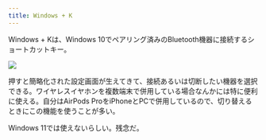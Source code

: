 ```yaml
---
title: Windows + K
---
```

Windows + Kは、Windows 10でペアリング済みのBluetooth機器に接続するショートカットキー。

![](https://lh3.googleusercontent.com/docs/AG8NV2bVGHZYxqXnuulo63GQ5ckkvzuptnhe25pDjuCoqc3nniZmIr0jCcmmm0j76oj0n3gCyUuNcjh31-xFwTccTGAD3yy61zvMbkEFO70WzsZ76CMK77zfwexYeOhsqShTdP933Ma3zxkuFjdRdex28Hn1XabKDsYe0WfRMf9tPkcgWdHDm0T7iGjyLlL-vu48UYuvmTenuUGQ3gE8LcIboMSYgzhjR7FfjRxJcXkLy-DbPyOwGJBaajFbOy7MOnUFMO9Jl3eYkF9HlVS9poxqbCC-nbXw3mjn9a27VmHrqyYvm6VS7F1QCaz9AEBxAqetE7-06StLA8pc3VHALxaZ_1jgXT3TSRJBGN3YW5s7a9SX4zzRTWphMg9M5Wo3ywlwyVOjSGvDmYN8jGuI1MrWT9U2HBXqqSz9Ua56GWpTnYFYH0W9OAnoPGbrSoUm_edxpClQQGMbwRansUeq7Zhb_MBb0zod4ytLA4J1d9Xt7oMSvgksf0KAHHxls0AKxeM9wcWcfTOSkjz9yirBhtRbWhR2FM3Id4JNyILypwb1NBt0uDLeBuCMmkKKb3zXgGEnsK2clTCTEXszjIE79fPEIr-uyrEIeCTqU408o2y03HYFsR_UmwBGSneixETeC00CvCduAFYAP273szGhUx2Jul8FAUcsFpbx9ADCHqQq7MeBF0Rp3NbK2yQQ0llj0N8EKd1sgpEi32Jab7Hb-DOS4FSK6osz3cedTpI5dWH7RaTmFGfQIqDSieAjcMBiTSk-I-Fm0CE-D5ZAOCoc3OOLt_lvsYfWrltqORmcrQixnQVx2kg-G7xTKhpYpkJ9g1cFtGO2uOMWSb33-tMyrYm_Sekju83R3FZvdqD3YJDDm1JktzcB_LTRLszwyjz0q7hAhIPONppgSP5vRK7B3O7s9BgesXyxMxIJwsJZFCbSmWvoJ9mYU0-IsKl1JDcA18g_F3XOqBIPmlqR3pFUHiqaNy6qSW1GgN0EKvJOIUTD76ZSLxNLwPsMdJCdOInzRc18dEzOEUOC5u6Gfunp5z2I6xSfc4kBP-EQNzlQHqFazLoe3GiOpV2kb3AdAR7Tr3JfCLTQ0ikjReNp7gJ4NbX-EN0daeXLqeYs_wMxwa_-stPkM115MZygNeCYOxB0fvcjSHOTRlw9jO7TISfYUJjUtyhEdZyQDLmaDLMZvlBv9Rw753DFE6Vz6DMY8sazlzIs_KrpPgJMm6dF2M--UEio_aWmRqTeVeF8NIU8z3ZK1rwIgOZJ)

押すと簡略化された設定画面が生えてきて、接続あるいは切断したい機器を選択できる。ワイヤレスイヤホンを複数端末で併用している場合なんかには特に便利に使える。自分はAirPods ProをiPhoneとPCで併用しているので、切り替えるときにこの機能を使うことが多い。

Windows 11では使えないらしい。残念だ。
